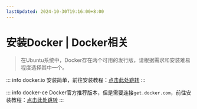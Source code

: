 ```yaml
---
lastUpdated: 2024-10-30T19:16:00+8:00
---
```


# 安装Docker | Docker相关

> 在Ubuntu系统中，Docker存在两个可用的发行版，请根据需求和安装难易程度选择其中一个。

::: info docker.io
安装简单，前往安装教程：[点击此处跳转](/Docker/安装IO发行版)
:::

::: info docker-ce
Docker官方推荐版本，但是需要连接```get.docker.com```，前往安装教程：[点击此处跳转](/Docker/安装CE发行版)
:::